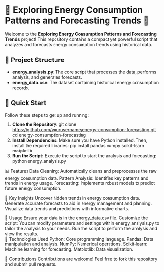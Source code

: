 # 🌟 Exploring Energy Consumption Patterns and Forecasting Trends 🌟

Welcome to the **Exploring Energy Consumption Patterns and Forecasting Trends** project! This repository contains a compact yet powerful script that analyzes and forecasts energy consumption trends using historical data.

## 📁 Project Structure

- **energy_analysis.py**: The core script that processes the data, performs analysis, and generates forecasts.
- **energy_data.csv**: The dataset containing historical energy consumption records.

## 🚀 Quick Start

Follow these steps to get up and running:

1. **Clone the Repository**:
   git clone https://github.com/yourusername/energy-consumption-forecasting.git
   cd energy-consumption-forecasting
2. **Install Dependencies:**
Make sure you have Python installed. Then, install the required libraries:
pip install pandas numpy scikit-learn matplotlib
3. **Run the Script:**
Execute the script to start the analysis and forecasting:
python energy_analysis.py

📊 Features
Data Cleaning: Automatically cleans and preprocesses the raw energy consumption data.
Pattern Analysis: Identifies key patterns and trends in energy usage.
Forecasting: Implements robust models to predict future energy consumption.

🎯 Key Insights
Uncover hidden trends in energy consumption data.
Generate accurate forecasts to aid in energy management and planning.
Visualize data trends and predictions with informative charts.

📜 Usage
Ensure your data is in the energy_data.csv file.
Customize the script: You can modify parameters and settings within energy_analysis.py to tailor the analysis to your needs.
Run the script to perform the analysis and view the results.
<br>
🤖 Technologies Used
Python: Core programming language.
Pandas: Data manipulation and analysis.
NumPy: Numerical operations.
Scikit-learn: Machine learning for forecasting.
Matplotlib: Data visualization.

🤝 Contributions
Contributions are welcome! Feel free to fork this repository and submit pull requests.
